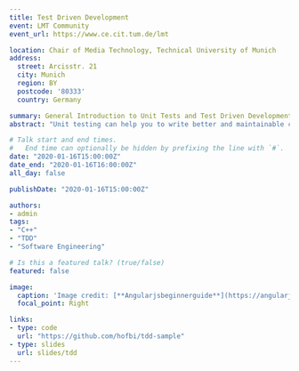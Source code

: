 ```yaml
---
title: Test Driven Development
event: LMT Community
event_url: https://www.ce.cit.tum.de/lmt

location: Chair of Media Technology, Technical University of Munich
address:
  street: Arcisstr. 21
  city: Munich
  region: BY
  postcode: '80333'
  country: Germany

summary: General Introduction to Unit Tests and Test Driven Development by the example of C++.
abstract: "Unit testing can help you to write better and maintainable code. Writing the tests first will enforce you to solve things simple."

# Talk start and end times.
#   End time can optionally be hidden by prefixing the line with `#`.
date: "2020-01-16T15:00:00Z"
date_end: "2020-01-16T16:00:00Z"
all_day: false

publishDate: "2020-01-16T15:00:00Z"

authors:
- admin
tags:
- "C++"
- "TDD"
- "Software Engineering"

# Is this a featured talk? (true/false)
featured: false

image:
  caption: 'Image credit: [**Angularjsbeginnerguide**](https://angularjsbeginnerguide.files.wordpress.com/2017/01/tdd.jpg)'
  focal_point: Right

links:
- type: code
  url: "https://github.com/hofbi/tdd-sample"
- type: slides
  url: slides/tdd
---
```

